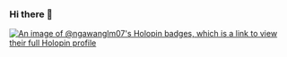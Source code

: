 ### Hi there 👋

<!--
**ngawanglm07/ngawanglm07** is a ✨ _special_ ✨ repository because its `README.md` (this file) appears on your GitHub profile.

Here are some ideas to get you started:

- 🔭 I’m currently working on ...
- 🌱 I’m currently learning ...
- 👯 I’m looking to collaborate on ...
- 🤔 I’m looking for help with ...
- 💬 Ask me about ...
- 📫 How to reach me: ...
- 😄 Pronouns: ...
- ⚡ Fun fact: ...
-->

[![An image of @ngawanglm07's Holopin badges, which is a link to view their full Holopin profile](https://holopin.me/ngawanglm07)](https://holopin.io/@ngawanglm07)
